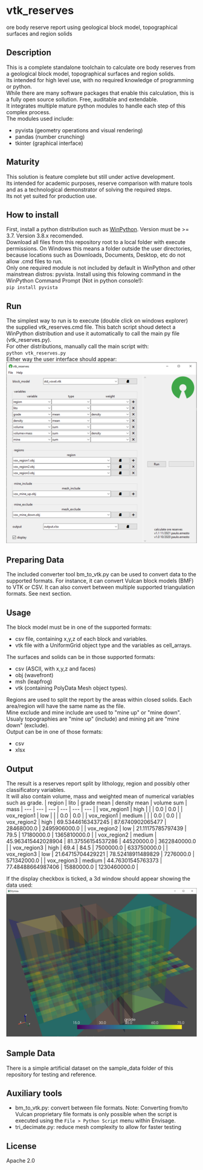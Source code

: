 # vtk_reserves
ore body reserve report using geological block model, topographical surfaces and region solids
  
## Description
This is a complete standalone toolchain to calculate ore body reserves from a geological block model, topographical surfaces and region solids.  
Its intended for high level use, with no required knowledge of programming or python.  
While there are many software packages that enable this calculation, this is a fully open source sollution. Free, auditable and extendable.  
It integrates multiple mature python modules to handle each step of this complex process.  
The modules used include:  
 - pyvista (geometry operations and visual rendering)
 - pandas (number crunching)
 - tkinter (graphical interface)

## Maturity
This solution is feature complete but still under active development.  
Its intended for academic purposes, reserve comparison with mature tools and as a technological demonstrator of solving the required steps.  
Its not yet suited for production use.  
## How to install
First, install a python distribution such as [WinPython](https://winpython.github.io/). Version must be >= 3.7. Version 3.8.x recomended.  
Download all files from this repository root to a local folder with execute permissions. On Windows this means a folder outside the user directories, because locations such as Downloads, Documents, Desktop, etc do not allow .cmd files to run.  
Only one required module is not included by default in WinPython and other mainstrean distros: pyvista. Install using this folowing command in the WinPython Command Prompt (Not in python console!):  
`pip install pyvista`
## Run
The simplest way to run is to execute (double click on windows explorer) the supplied vtk_reserves.cmd file. This batch script shoud detect a WinPython distribution and use it automatically to call the main py file (vtk_reserves.py).  
For other distributions, manually call the main script with:  
`python vtk_reserves.py`  
Either way the user interface should appear:  
![screenshot1](./assets/screenshot1.png?raw=true)
## Preparing Data
The included converter tool bm_to_vtk.py can be used to convert data to the supported formats.
For instance, it can convert Vulcan block models (BMF) to VTK or CSV.
It can also convert between multiple supported triangulation formats. See next section.
## Usage
The block model must be in one of the supported formats:
 - csv file, containing x,y,z of each block and variables.
 - vtk file with a UniformGrid object type and the variables as cell_arrays.  

The surfaces and solids can be in those supported formats:
 - csv (ASCII, with x,y,z and faces)
 - obj (wavefront)
 - msh (leapfrog)
 - vtk (containing PolyData Mesh object types).  

Regions are used to split the report by the areas within closed solids. Each area/region will have the same name as the file.   
Mine exclude and mine include are used to "mine up" or "mine down". Usualy topographies are "mine up" (include) and mining pit are "mine down" (exclude).  
Output can be in one of those formats:
 - csv
 - xlsx
## Output
The result is a reserves report split by lithology, region and possibly other classificatory variables.  
It will also contain volume, mass and weighted mean of numerical variables such as grade.
| region | lito | grade mean | density mean | volume sum | mass
| --- | --- | --- | --- | --- | --- |
| vox_region1 | high |  |  | 0.0 | 0.0 |
| vox_region1 | low |  |  | 0.0 | 0.0 |
| vox_region1 | medium |  |  | 0.0 | 0.0 |
| vox_region2 | high | 69.53446163437245 | 87.6740902065477 | 28468000.0 | 2495906000.0 |
| vox_region2 | low | 21.11175785797439 | 79.5 | 17180000.0 | 1365810000.0 |
| vox_region2 | medium | 45.963415442028904 | 81.37556154537286 | 44520000.0 | 3622840000.0 |
| vox_region3 | high | 69.4 | 84.5 | 7500000.0 | 633750000.0 |
| vox_region3 | low | 21.64715704429221 | 78.52418911489829 | 7276000.0 | 571342000.0 |
| vox_region3 | medium | 44.76301545763373 | 77.48488664987406 | 15880000.0 | 1230460000.0 |
  
If the display checkbox is ticked, a 3d window should appear showing the data used:  
![screenshot2](./assets/screenshot2.png?raw=true)
## Sample Data
There is a simple artificial dataset on the sample_data folder of this repository for testing and reference.
## Auxiliary tools
 - bm_to_vtk.py: convert between file formats.
Note: Converting from/to Vulcan proprietary file formats is only possible when the script is executed using the `File > Python Script` menu within Envisage.
 - tri_decimate.py: reduce mesh complexity to allow for faster testing
## License
Apache 2.0

